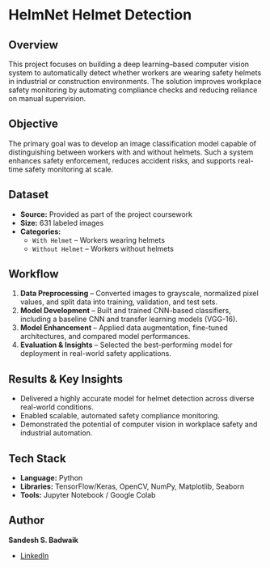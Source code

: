 # HelmNet Helmet Detection

## Overview  
This project focuses on building a deep learning–based computer vision system to automatically detect whether workers are wearing safety helmets in industrial or construction environments. The solution improves workplace safety monitoring by automating compliance checks and reducing reliance on manual supervision.

## Objective  
The primary goal was to develop an image classification model capable of distinguishing between workers with and without helmets. Such a system enhances safety enforcement, reduces accident risks, and supports real-time safety monitoring at scale.

## Dataset  
- **Source:** Provided as part of the project coursework  
- **Size:** 631 labeled images  
- **Categories:**  
  - `With Helmet` – Workers wearing helmets  
  - `Without Helmet` – Workers without helmets

## Workflow  
1. **Data Preprocessing** – Converted images to grayscale, normalized pixel values, and split data into training, validation, and test sets.  
2. **Model Development** – Built and trained CNN-based classifiers, including a baseline CNN and transfer learning models (VGG-16).  
3. **Model Enhancement** – Applied data augmentation, fine-tuned architectures, and compared model performances.  
4. **Evaluation & Insights** – Selected the best-performing model for deployment in real-world safety applications.

## Results & Key Insights  
- Delivered a highly accurate model for helmet detection across diverse real-world conditions.  
- Enabled scalable, automated safety compliance monitoring.  
- Demonstrated the potential of computer vision in workplace safety and industrial automation.

## Tech Stack  
- **Language:** Python  
- **Libraries:** TensorFlow/Keras, OpenCV, NumPy, Matplotlib, Seaborn  
- **Tools:** Jupyter Notebook / Google Colab  

## Author  
**Sandesh S. Badwaik**  
- [LinkedIn](https://www.linkedin.com/in/sbadwaik/)
